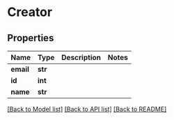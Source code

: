# Creator

## Properties
Name | Type | Description | Notes
------------ | ------------- | ------------- | -------------
**email** | **str** |  | 
**id** | **int** |  | 
**name** | **str** |  | 

[[Back to Model list]](../README.md#documentation-for-models) [[Back to API list]](../README.md#documentation-for-api-endpoints) [[Back to README]](../README.md)

